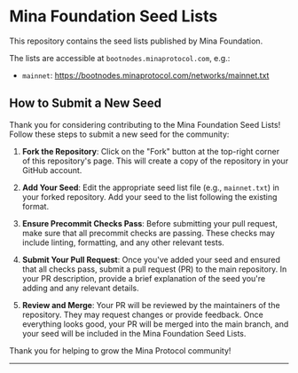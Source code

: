 # Mina Foundation Seed Lists

This repository contains the seed lists published by Mina Foundation.

The lists are accessible at `bootnodes.minaprotocol.com`, e.g.:

- `mainnet`: https://bootnodes.minaprotocol.com/networks/mainnet.txt

## How to Submit a New Seed

Thank you for considering contributing to the Mina Foundation Seed Lists! Follow these steps to submit a new seed for the community:

1. **Fork the Repository**: Click on the "Fork" button at the top-right corner of this repository's page. This will create a copy of the repository in your GitHub account.

2. **Add Your Seed**: Edit the appropriate seed list file (e.g., `mainnet.txt`) in your forked repository. Add your seed to the list following the existing format.

3. **Ensure Precommit Checks Pass**: Before submitting your pull request, make sure that all precommit checks are passing. These checks may include linting, formatting, and any other relevant tests.

4. **Submit Your Pull Request**: Once you've added your seed and ensured that all checks pass, submit a pull request (PR) to the main repository. In your PR description, provide a brief explanation of the seed you're adding and any relevant details.

5. **Review and Merge**: Your PR will be reviewed by the maintainers of the repository. They may request changes or provide feedback. Once everything looks good, your PR will be merged into the main branch, and your seed will be included in the Mina Foundation Seed Lists.

Thank you for helping to grow the Mina Protocol community!

---
